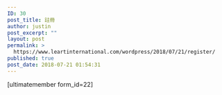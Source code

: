 ```yaml
---
ID: 30
post_title: 註冊
author: justin
post_excerpt: ""
layout: post
permalink: >
  https://www.leartinternational.com/wordpress/2018/07/21/register/
published: true
post_date: 2018-07-21 01:54:31
---
```

[ultimatemember form_id=22]